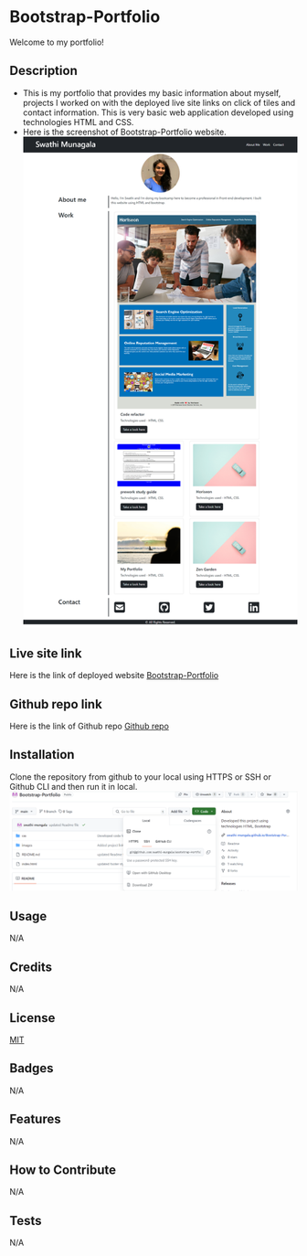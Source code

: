 # Bootstrap-Portfolio
Welcome to my portfolio!

## Description

- This is my portfolio that provides my basic information about myself, projects I worked on with the deployed live site links on click of tiles and contact information. This is very basic web application developed using technologies HTML and CSS.
- Here is the screenshot of Bootstrap-Portfolio website.
![alt text](./images/Bootstrap-Portfolio.png)

## Live site link
Here is the link of deployed website
[Bootstrap-Portfolio](https://swathi-mungala.github.io/Bootstrap-Portfolio/)

## Github repo link
Here is the link of Github repo
[Github repo](https://github.com/swathi-mungala/Bootstrap-Portfolio)

## Installation

Clone the repository from github to your local using HTTPS or SSH or Github CLI and then run it in local.
![alt text](./images/Bootstrap-Portfolio-ssh.png)

## Usage
N/A

## Credits

N/A

## License

[MIT](https://choosealicense.com/licenses/mit/)

## Badges

N/A

## Features

N/A

## How to Contribute

N/A

## Tests

N/A